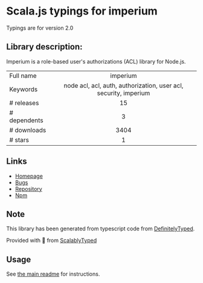 
# Scala.js typings for imperium

Typings are for version 2.0

## Library description:
Imperium is a role-based user's authorizations (ACL) library for Node.js.

|                    |                 |
| ------------------ | :-------------: |
| Full name          | imperium |
| Keywords           | node acl, acl, auth, authorization, user acl, security, imperium |
| # releases         | 15 |
| # dependents       | 3 |
| # downloads        | 3404 |
| # stars            | 1 |

## Links
- [Homepage](https://github.com/terrajs/imperium#readme)
- [Bugs](https://github.com/terrajs/imperium/issues)
- [Repository](https://github.com/terrajs/imperium)
- [Npm](https://www.npmjs.com/package/imperium)
    


## Note
This library has been generated from typescript code from [DefinitelyTyped](https://definitelytyped.org).

Provided with :purple_heart: from [ScalablyTyped](https://github.com/oyvindberg/ScalablyTyped)

## Usage
See [the main readme](../../readme.md) for instructions.


